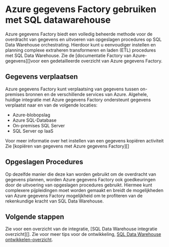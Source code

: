<properties
   pageTitle="Azure gegevens Factory gebruiken met SQL datawarehouse | Microsoft Azure"
   description="Tips voor het gebruik van Azure gegevens Factory (ADF) met Azure SQL Data Warehouse voor het ontwikkelen van oplossingen."
   services="sql-data-warehouse"
   documentationCenter="NA"
   authors="lodipalm"
   manager="barbkess"
   editor=""/>

<tags
   ms.service="sql-data-warehouse"
   ms.devlang="NA"
   ms.topic="article"
   ms.tgt_pltfrm="NA"
   ms.workload="data-services"
   ms.date="08/08/2016"
   ms.author="lodipalm;barbkess;sonyama"/>

# <a name="use-azure-data-factory-with-sql-data-warehouse"></a>Azure gegevens Factory gebruiken met SQL datawarehouse

Azure gegevens Factory biedt een volledig beheerde methode voor de overdracht van gegevens en uitvoeren van opgeslagen procedures op SQL Data Warehouse orchestrating.  Hierdoor kunt u eenvoudiger instellen en planning complexe extraheren transformeren en laden (ETL) procedures met SQL Data Warehouse. Zie de [documentatie Factory van Azure-gegevens][]voor een gedetailleerde overzicht van Azure gegevens Factory.

## <a name="data-movement"></a>Gegevens verplaatsen

Azure gegevens Factory kunt verplaatsing van gegevens tussen on-premises bronnen en de verschillende services van Azure.  Algehele, huidige integratie met Azure gegevens Factory ondersteunt gegevens verplaatst naar en van de volgende locaties:

+ Azure-blobopslag
+ Azure SQL-Database
+ On-premises SQL Server
+ SQL Server op IaaS

Voor meer informatie over het instellen van een gegevens kopiëren activiteit Zie [kopiëren van gegevens met Azure gegevens Factory][]

## <a name="stored-procedures"></a>Opgeslagen Procedures
 Op dezelfde manier die deze kan worden gebruikt om de overdracht van gegevens plannen, worden Azure gegevens Factory ook goedkeuringen door de uitvoering van opgeslagen procedures gebruikt.  Hiermee kunt complexere pijpleidingen moet worden gemaakt en breidt de mogelijkheden van Azure gegevens Factory mogelijkheid om te profiteren van de rekenkundige kracht van SQL Data Warehouse.

## <a name="next-steps"></a>Volgende stappen
Zie voor een overzicht van de integratie, [SQL Data Warehouse integratie overzicht][].
Zie voor meer tips voor de ontwikkeling, [SQL Data Warehouse ontwikkelen-overzicht][].

<!--Image references-->

<!--Article references-->

[Gegevens met Factory van Azure-gegevens kopiëren]: ../data-factory/data-factory-data-movement-activities.md
[SQL Data Warehouse ontwikkelen-overzicht]: ./sql-data-warehouse-overview-develop.md
[Overzicht van de SQL Data Warehouse-integratie]: ./sql-data-warehouse-overview-integrate.md

<!--MSDN references-->

<!--Other Web references-->
[Azure Data Factory-documentatie]:https://azure.microsoft.com/documentation/services/data-factory/


